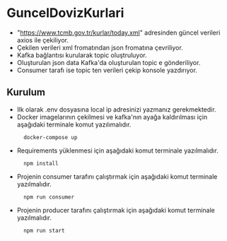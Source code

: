 # GuncelDovizKurlari
 - "https://www.tcmb.gov.tr/kurlar/today.xml" adresinden güncel verileri axios ile çekiliyor.
 - Çekilen verileri xml fromatından json fromatına çevriliyor.
 - Kafka bağlantısı kurularak topic oluştruluyor.
 - Oluşturulan json data Kafka'da oluşturulan topic e gönderiliyor.
 - Consumer tarafı ise topic ten verileri çekip konsole yazdırıyor.

## Kurulum
  - Ilk olarak .env dosyasına local ip adresinizi yazmanız gerekmektedir.
  - Docker imagelarının çekilmesi ve kafka'nın ayağa kaldırılması için aşağıdaki terminale komut yazılımalıdır.
    ```
      docker-compose up
    ```
  - Requirements yüklenmesi için aşağıdaki komut terminale yazılmalıdır.
    ```
      npm install
    ```
  - Projenin consumer tarafını çalıştırmak için aşağıdaki komut terminale yazılmalıdır.
    ```
      npm run consumer
    ```
  - Projenin producer tarafını çalıştırmak için aşağıdaki komut terminale yazılmalıdır.
    ```
      npm run start
    ```
  
